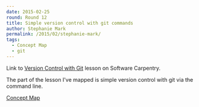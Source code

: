 ```yaml
---
date: 2015-02-25
round: Round 12
title: Simple version control with git commands
author: Stephanie Mark
permalink: /2015/02/stephanie-mark/
tags:
  - Concept Map
  - git
---
```

Link to [Version Control with Git](http://swcarpentry.github.io/git-novice/01-backup.html) lesson on Software Carpentry.

The part of the lesson I've mapped is simple version control with git via the command line.

[Concept Map](http://i.imgur.com/XEWX2XT.jpg)
